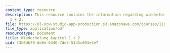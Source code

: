 ```yaml
---
content_type: resource
description: This resource contains the information regarding wiederholung kapitel
  1 + 2.
file: https://ol-ocw-studio-app-production.s3.amazonaws.com/courses/21g-401-german-i-fall-2008/f3b0db79de8e64467de353d5c693e5e7_MIT21G_401F08_gramat.pdf
file_type: application/pdf
resourcetype: Document
title: Wiederholung kapitel 1 + 2
uid: f3b0db79-de8e-6446-7de3-53d5c693e5e7
---
```

